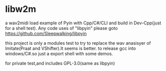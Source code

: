 # libw2m
a wav2midi load example of Pyin with Cpp/C#/CLI and build in Dev-Cpp(just for a shell test). Any code uses of "libpyin" please goto https://github.com/Sleepwalking/libpyin

this project is only a modules test to try to replace the wav anasisyer of Imitate(Praat and VShifter).It seems is better.
to release gcc into windows/C#.so just a export shell with some demos.

for private test,and includes GPL-3.0(same as libpyin)
